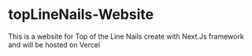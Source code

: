 # topLineNails-Website
This is a website for Top of the Line Nails create with Next.Js framework and will be hosted on Vercel
